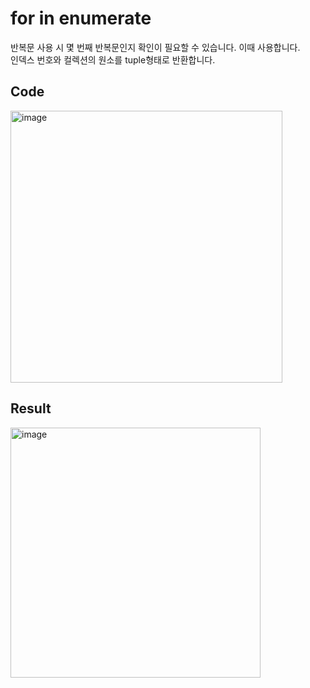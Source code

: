 # for in enumerate
반복문 사용 시 몇 번째 반복문인지 확인이 필요할 수 있습니다. 이때 사용합니다.  
인덱스 번호와 컬렉션의 원소를 tuple형태로 반환합니다.  

## Code
<img width="435" alt="image" src="https://user-images.githubusercontent.com/84436996/168241321-b26164db-6982-4304-93e4-4a8ee63d9331.png">

## Result
<img width="400" alt="image" src="https://user-images.githubusercontent.com/84436996/168241063-04a3b734-d448-49d8-897f-8d6c0f6555f4.png">
